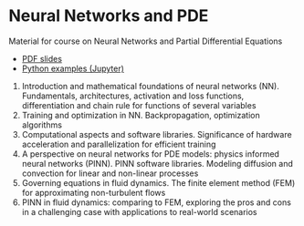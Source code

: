 # Neural Networks and PDE


Material for course on Neural Networks and Partial Differential Equations

- [PDF slides](https://media.githubusercontent.com/media/rrgalvan/nnpde/main/presenta/nn-pde.pdf)
- [Python examples (Jupyter)](ipynb/)


1. Introduction and mathematical foundations of neural networks (NN). Fundamentals, architectures, activation and loss functions, differentiation and chain rule for functions of several variables
2. Training and optimization in NN. Backpropagation, optimization algorithms
3. Computational aspects and software libraries. Significance of hardware acceleration and parallelization for efficient training
4. A perspective on neural networks for PDE models: physics informed neural networks (PINN). PINN software libraries. Modeling diffusion and convection for linear and non-linear processes
5. Governing equations in fluid dynamics. The finite element method (FEM) for approximating non-turbulent flows
6. PINN in fluid dynamics: comparing to FEM, exploring the pros and cons in a challenging case with applications to real-world scenarios
